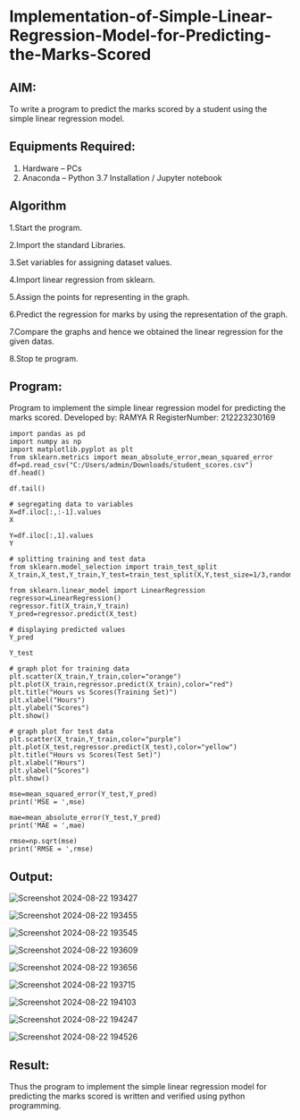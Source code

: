 # Implementation-of-Simple-Linear-Regression-Model-for-Predicting-the-Marks-Scored

## AIM:
To write a program to predict the marks scored by a student using the simple linear regression model.

## Equipments Required:
1. Hardware – PCs
2. Anaconda – Python 3.7 Installation / Jupyter notebook

## Algorithm

1.Start the program.

2.Import the standard Libraries. 

3.Set variables for assigning dataset values. 

4.Import linear regression from sklearn.

5.Assign the points for representing in the graph.

6.Predict the regression for marks by using the representation of the graph.

7.Compare the graphs and hence we obtained the linear regression for the given datas.

8.Stop te program.


## Program:

Program to implement the simple linear regression model for predicting the marks scored.
Developed by: RAMYA R
RegisterNumber: 212223230169

```
import pandas as pd
import numpy as np
import matplotlib.pyplot as plt
from sklearn.metrics import mean_absolute_error,mean_squared_error
df=pd.read_csv("C:/Users/admin/Downloads/student_scores.csv")
df.head()

df.tail()

# segregating data to variables
X=df.iloc[:,:-1].values
X

Y=df.iloc[:,1].values
Y

# splitting training and test data
from sklearn.model_selection import train_test_split
X_train,X_test,Y_train,Y_test=train_test_split(X,Y,test_size=1/3,random_state=0)

from sklearn.linear_model import LinearRegression
regressor=LinearRegression()
regressor.fit(X_train,Y_train)
Y_pred=regressor.predict(X_test)

# displaying predicted values
Y_pred

Y_test

# graph plot for training data
plt.scatter(X_train,Y_train,color="orange")
plt.plot(X_train,regressor.predict(X_train),color="red")
plt.title("Hours vs Scores(Training Set)")
plt.xlabel("Hours")
plt.ylabel("Scores")
plt.show()

# graph plot for test data
plt.scatter(X_train,Y_train,color="purple")
plt.plot(X_test,regressor.predict(X_test),color="yellow")
plt.title("Hours vs Scores(Test Set)")
plt.xlabel("Hours")
plt.ylabel("Scores")
plt.show()

mse=mean_squared_error(Y_test,Y_pred)
print('MSE = ',mse)

mae=mean_absolute_error(Y_test,Y_pred)
print('MAE = ',mae)

rmse=np.sqrt(mse)
print('RMSE = ',rmse)
```

## Output:

![Screenshot 2024-08-22 193427](https://github.com/user-attachments/assets/ca71e6fc-56b6-47dc-ba8a-33b6054c9f33)

![Screenshot 2024-08-22 193455](https://github.com/user-attachments/assets/881d60d0-641f-4be1-9969-3fb8523f6005)

![Screenshot 2024-08-22 193545](https://github.com/user-attachments/assets/cc140d35-0789-4e0d-b986-6a3eb108cdcd)

![Screenshot 2024-08-22 193609](https://github.com/user-attachments/assets/1a3a40ab-53ee-4940-aa51-850003dd1afe)

![Screenshot 2024-08-22 193656](https://github.com/user-attachments/assets/19da4a15-7d18-4fff-a397-8d790548dd68)

![Screenshot 2024-08-22 193715](https://github.com/user-attachments/assets/5b22f0df-500a-4ce9-985d-dcb3671e7fdd)

![Screenshot 2024-08-22 194103](https://github.com/user-attachments/assets/84194f3f-a252-4526-9612-09bbfa9358ab)

![Screenshot 2024-08-22 194247](https://github.com/user-attachments/assets/a5152002-257b-4945-b08c-b12710168144)

![Screenshot 2024-08-22 194526](https://github.com/user-attachments/assets/0b54977f-e3b0-41c7-84bd-902d1550c303)


## Result:
Thus the program to implement the simple linear regression model for predicting the marks scored is written and verified using python programming.
